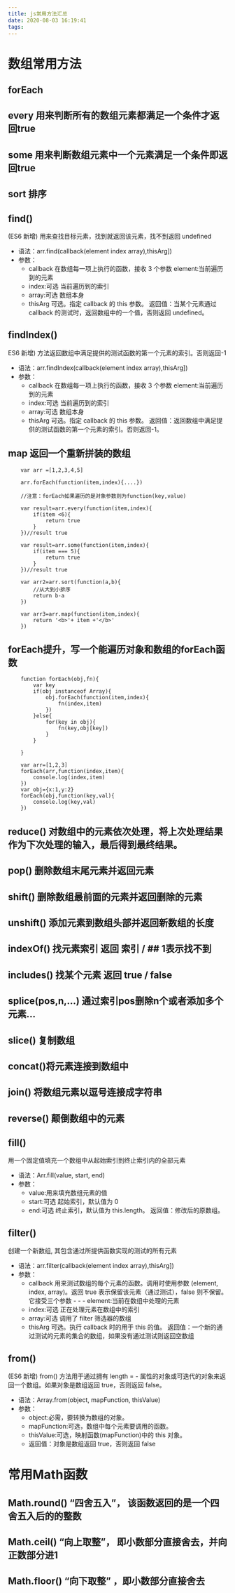 ```yaml
---
title: js常用方法汇总
date: 2020-08-03 16:19:41
tags:
---
```

# 数组常用方法
##  forEach
##  every 用来判断所有的数组元素都满足一个条件才返回true
##  some 用来判断数组元素中一个元素满足一个条件即返回true
##  sort 排序
##  find()
(ES6 新增) 用来查找目标元素，找到就返回该元素，找不到返回 undefined
- 语法：arr.find(callback(element index array),thisArg]) 
- 参数： 
    - callback 在数组每一项上执行的函数，接收 3 个参数 element:当前遍历到的元素 
    - index:可选 当前遍历到的索引 
    - array:可选 数组本身 
    - thisArg 可选。指定 callback 的 this 参数。 
    返回值：当某个元素通过 callback 的测试时，返回数组中的一个值，否则返回 undefined。

## findIndex()
ES6 新增) 方法返回数组中满足提供的测试函数的第一个元素的索引。否则返回-1
- 语法：arr.findIndex(callback(element index array),thisArg]) 
- 参数： 
    - callback 在数组每一项上执行的函数，接收 3 个参数 element:当前遍历到的元素 
    - index:可选 当前遍历到的索引 
    - array:可选 数组本身 
    - thisArg 可选。指定 callback 的 this 参数。 
    返回值：返回数组中满足提供的测试函数的第一个元素的索引。否则返回-1。

##  map 返回一个重新拼装的数组

		var arr =[1,2,3,4,5]

		arr.forEach(function(item,index){....})

		//注意：forEach如果遍历的是对象参数则为function(key,value)

		var result=arr.every(function(item,index){
			if(item <6){
				return true
			}
		})//result true
		
		var result=arr.some(function(item,index){
			if(item === 5){
				return true
			}
		})//result true

		var arr2=arr.sort(function(a,b){
			//从大到小排序
			return b-a
		}) 

		var arr3=arr.map(function(item,index){
			return '<b>'+ item +'</b>'
		})

##  forEach提升，写一个能遍历对象和数组的forEach函数
	
		function forEach(obj,fn){
			var key
			if(obj instanceof Array){
				obj.forEach(function(item,index){
					fn(index,item)
				})
			}else{
				for(key in obj){
					fn(key,obj[key])
				}
			}
		
		}

		var arr=[1,2,3]
		forEach(arr,function(index,item){
			console.log(index,item)
		})
		var obj={x:1,y:2}
		forEach(obj,function(key,val){
			console.log(key,val)
		})
##  reduce() 对数组中的元素依次处理，将上次处理结果作为下次处理的输入，最后得到最终结果。
##  pop() 删除数组末尾元素并返回元素 
##  shift() 删除数组最前面的元素并返回删除的元素
##  unshift() 添加元素到数组头部并返回新数组的长度
##  indexOf() 找元素索引  返回 索引 / ## 1表示找不到
##  includes() 找某个元素 返回 true / false
##  splice(pos,n,...) 通过索引pos删除n个或者添加多个元素...
##  slice() 复制数组
##  concat()将元素连接到数组中
##  join() 将数组元素以逗号连接成字符串
##  reverse() 颠倒数组中的元素
##  fill()
用一个固定值填充一个数组中从起始索引到终止索引内的全部元素
- 语法：Arr.fill(value, start, end)
- 参数：
    - value:用来填充数组元素的值
    - start:可选 起始索引，默认值为 0
    - end:可选 终止索引，默认值为 this.length。
    返回值：修改后的原数组。

## filter()
创建一个新数组, 其包含通过所提供函数实现的测试的所有元素
- 语法：arr.filter(callback(element index array),thisArg]) 
- 参数： 
    - callback 用来测试数组的每个元素的函数。调用时使用参数 (element, index, array)。返回 true 表示保留该元素（通过测试），false 则不保留。它接受三个参数 - - - element:当前在数组中处理的元素 
    - index:可选 正在处理元素在数组中的索引 
    - array:可选 调用了 filter 筛选器的数组 
    - thisArg 可选。执行 callback 时的用于 this 的值。 
    返回值：一个新的通过测试的元素的集合的数组，如果没有通过测试则返回空数组

## from()
(ES6 新增) from() 方法用于通过拥有 length = - 属性的对象或可迭代的对象来返回一个数组。如果对象是数组返回 true，否则返回 false。
- 语法：Array.from(object, mapFunction, thisValue) 
- 参数： 
    - object:必需，要转换为数组的对象。 
    - mapFunction:可选，数组中每个元素要调用的函数。 
    - thisValue:可选，映射函数(mapFunction)中的 this 对象。 
    - 返回值：对象是数组返回 true，否则返回 false

# 常用Math函数
## Math.round()  “四舍五入”， 该函数返回的是一个四舍五入后的的整数
## Math.ceil()  “向上取整”， 即小数部分直接舍去，并向正数部分进1
## Math.floor()  “向下取整” ，即小数部分直接舍去